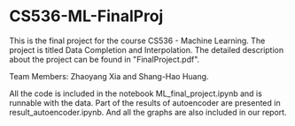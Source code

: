 # CS536-ML-FinalProj
This is the final project for the course CS536 - Machine Learning. The project is titled Data Completion and Interpolation. The detailed description about the project can be found in "FinalProject.pdf".

Team Members: Zhaoyang Xia and Shang-Hao Huang.

All the code is included in the notebook ML_final_project.ipynb and is runnable with the data. Part of the results of autoencoder are presented in result_autoencoder.ipynb. And all the graphs are also included in our report.
